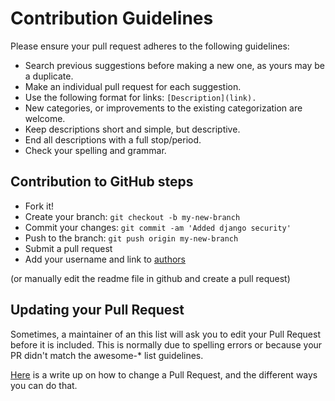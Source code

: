 # Contribution Guidelines

Please ensure your pull request adheres to the following guidelines:

- Search previous suggestions before making a new one, as yours may be a duplicate.
- Make an individual pull request for each suggestion.
- Use the following format for links: `[Description](link).`
- New categories, or improvements to the existing categorization are welcome.
- Keep descriptions short and simple, but descriptive.
- End all descriptions with a full stop/period.
- Check your spelling and grammar.

## Contribution to GitHub steps

- Fork it!
- Create your branch: `git checkout -b my-new-branch`
- Commit your changes: `git commit -am 'Added django security'`
- Push to the branch: `git push origin my-new-branch`
- Submit a pull request
- Add your username and link to [authors](https://github.com/endormi/django/blob/master/AUTHORS.md)

(or manually edit the readme file in github and create a pull request)

## Updating your Pull Request

Sometimes, a maintainer of an this list will ask you to edit your Pull Request before it is included. This is normally due to spelling errors or because your PR didn't match the awesome-\* list guidelines.

[Here](https://medium.com/@igor_marques/git-basics-adding-more-changes-to-your-last-commit-1629344cb9a8) is a write up on how to change a Pull Request, and the different ways you can do that.
